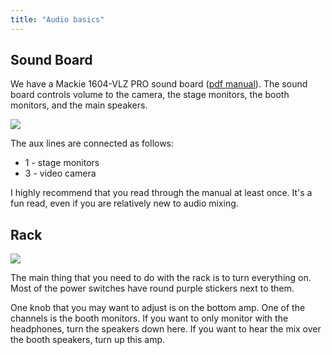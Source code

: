 ```yaml
---
title: "Audio basics"
---
```


## Sound Board

We have a Mackie 1604-VLZ PRO sound board ([pdf manual](https://www.lclark.edu/live/files/14556-mackie-1604-vlz-pro-manual)).
The sound board controls volume to the camera, the stage monitors, the booth monitors, and the main speakers.

<img src="/images/l/sound-board.jpg" class="img-responsive">

The aux lines are connected as follows:

* 1 - stage monitors
* 3 - video camera

I highly recommend that you read through the manual at least once. It's a fun read, even if you are relatively new to audio mixing.

## Rack

<img src="/images/l/rack.jpg" class="img-responsive">

The main thing that you need to do with the rack is to turn everything on. Most of the power switches have round purple stickers next to them.

One knob that you may want to adjust is on the bottom amp. One of the channels is the booth monitors. If you want to only monitor with the headphones, turn the speakers down here. If you want to hear the mix over the booth speakers, turn up this amp.
